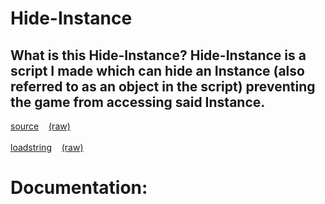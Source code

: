 # Hide-Instance
## What is this Hide-Instance? Hide-Instance is a script I made which can hide an Instance (also referred to as an object in the script) preventing the game from accessing said Instance.

[source](/script/HideObject.lua)&nbsp;&nbsp;&nbsp;&nbsp;[\(raw\)](https://raw.githubusercontent.com/TechHog8984/Hide-Instance/main/script/HideObject.lua)
<br>
</br>
[loadstring](/script/loadstring.lua)&nbsp;&nbsp;&nbsp;&nbsp;[\(raw\)](https://raw.githubusercontent.com/TechHog8984/Hide-Instance/main/script/loadstring.lua)

# Documentation:
